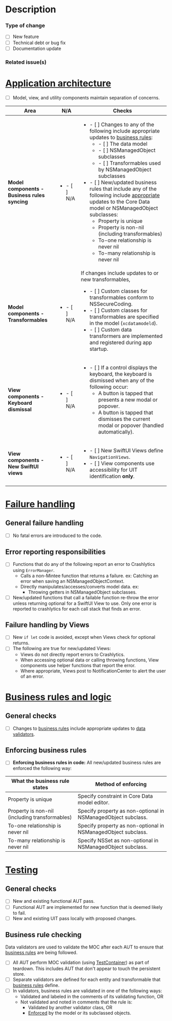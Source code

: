 # Description

### Type of change
- [ ] New feature
- [ ] Technical debt or bug fix
- [ ] Documentation update

### Related issue(s)

# [Application architecture](https://github.com/vyoung831/Mintee/blob/master/doc/Development/application-architecture.md)
- [ ] Model, view, and utility components maintain separation of concerns.

| Area | N/A | Checks |
|-|-|-|
|__Model components - Business rules syncing__|<ul><li/>- [ ] N/A</ul>|<ul><li/>- [ ] Changes to any of the following include appropriate updates to [business rules](https://github.com/vyoung831/Mintee/blob/master/doc/business-rules.md):<ul><li/>- [ ] The data model<li/>- [ ] NSManagedObject subclasses<li/>- [ ] Transformables used by NSManagedObject subclasses</ul><li>- [ ] New/updated business rules that include any of the following include [appropriate](https://github.com/vyoung831/Mintee/blob/master/doc/Development/application-architecture.md#syncing-model-and-objects-with-business-rules) updates to the Core Data model or NSManagedObject subclasses:<ul><li/>Property is unique<li/>Property is non-nil (including transformables)<li/>To-one relationship is never nil<li/>To-many relationship is never nil</ul></ul>|
|__Model components - Transformables__|<ul><li/>- [ ] N/A</ul>|If changes include updates to or new transformables,<ul><li/>- [ ] Custom classes for transformables conform to NSSecureCoding.<li/>- [ ] Custom classes for transformables are specified in the model (`xcdatamodeld`).<li/>- [ ] Custom data transformers are implemented and registered during app startup.</ul>|
|__View components - Keyboard dismissal__|<ul><li/>- [ ] N/A</ul>|<ul><li/>- [ ] If a control displays the keyboard, the keyboard is dismissed when any of the following occur:<ul><li/> A button is tapped that presents a new modal or popover.<li/> A button is tapped that dismisses the current modal or popover (handled automatically).</ul></ul>|
|__View components - New SwiftUI views__|<ul><li/>- [ ] N/A</ul>|<ul><li/>- [ ] New SwiftUI Views define `NavigationViews`.<li/>- [ ] View components use accessibility for UIT identification __only__.</ul>|

# [Failure handling](https://github.com/vyoung831/Mintee/blob/master/doc/Development/failure-handling-and-error-reporting.md)

## General failure handling
- [ ] No fatal errors are introduced to the code.

## Error reporting responsibilities
- [ ] Functions that do any of the following report an error to Crashlytics using `ErrorManager`.
    - Calls a non-Mintee function that returns a failure. ex: Catching an error when saving an NSManagedObjectContext.
    - Directly manipulates/accesses/converts model data. ex:
        - Throwing getters in NSManagedObject subclasses.
- [ ] New/updated functions that call a failable function re-throw the error unless returning optional for a SwiftUI View to use. Only one error is reported to crashlytics for each call stack that finds an error.

## Failure handling by Views
- [ ] New `if let` code is avoided, except when Views check for optional returns.
- [ ] The following are true for new/updated Views:
    - Views do not directly report errors to Crashlytics.
    - When accessing optional data or calling throwing functions, View components use helper functions that report the error.  
    - Where appropriate, Views post to NotificationCenter to alert the user of an error.  

# [Business rules and logic](https://github.com/vyoung831/Mintee/blob/master/doc/business-rules.md)

## General checks
- [ ] Changes to [business rules](https://github.com/vyoung831/Mintee/blob/master/doc/business-rules.md) include appropriate updates to [data validators](#business-rule-checking).

## Enforcing business rules
- [ ] __Enforcing business rules in code:__ All new/updated business rules are enforced the following way:

| What the business rule states | Method of enforcing |
|-|-|
| Property is unique | Specify constraint in Core Data model editor. |
| Property is non-nil (including transformables) | Specify property as non-optional in NSManagedObject subclass. |
| To-one relationship is never nil | Specify property as non-optional in NSManagedObject subclass. |
| To-many relationship is never nil | Specify NSSet as non-optional in NSManagedObject subclass. |

# [Testing](https://github.com/vyoung831/Mintee/blob/master/doc/Development/test-approach.md)

## General checks
- [ ] New and existing functional AUT pass.
- [ ] Functional AUT are implemented for new function that is deemed likely to fail.
- [ ] New and existing UIT pass locally with proposed changes.

## Business rule checking
Data validators are used to validate the MOC after each AUT to ensure that [business rules](../business-rules.md) are being followed.
- [ ] All AUT perform MOC validation (using [TestContainer](https://github.com/vyoung831/Mintee/blob/master/doc/Development/test-approach.md#sharedtestutils)) as part of teardown. This includes AUT that don't appear to touch the persistent store.
- [ ] Separate validators are defined for each entity and transformable that [business rules](https://github.com/vyoung831/Mintee/blob/master/doc/business-rules.md) define.
- [ ] In validators, business rules are validated in one of the following ways:
    - Validated and labeled in the comments of its validating function, OR
    - Not validated and noted in comments that the rule is:
        - Validated by another validator class, OR
        - [Enforced](https://github.com/vyoung831/Mintee/blob/master/doc/Development/application-architecture.md#syncing-model-and-objects-with-business-rules) by the model or its subclassed objects.